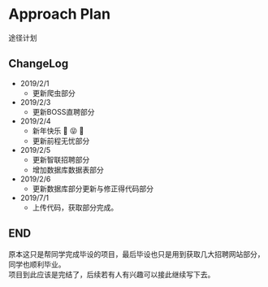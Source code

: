 # Approach Plan
途径计划


## ChangeLog
- 2019/2/1
	- 更新爬虫部分
- 2019/2/3
	- 更新BOSS直聘部分
- 2019/2/4
	- 新年快乐 :star2:  :stuck_out_tongue_closed_eyes: :star2:
	- 更新前程无忧部分 
- 2019/2/5
	- 更新智联招聘部分
	- 增加数据库数据表部分
- 2019/2/6
	- 更新数据库部分更新与修正得代码部分 
- 2019/7/1
	- 上传代码，获取部分完成。

## END

原本这只是帮同学完成毕设的项目，最后毕设也只是用到获取几大招聘网站部分，同学也顺利毕业。</br>
项目到此应该是完结了，后续若有人有兴趣可以接此继续写下去。
	